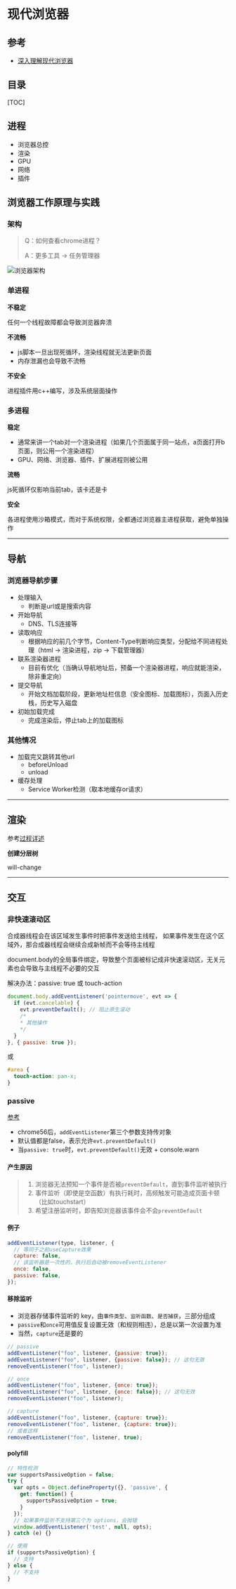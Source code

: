 # 现代浏览器

## 参考
- [深入理解现代浏览器](https://mp.weixin.qq.com/s/LkKNjrkx1V32lCjv92Cuuw)

## 目录

[TOC]



## 进程
- 浏览器总控
- 渲染
- GPU
- 网络
- 插件

## 浏览器工作原理与实践

### 架构

> Q：如何查看chrome进程？
>
> A：更多工具 -> 任务管理器

![浏览器架构](./chrome浏览器架构.jpg)

### 单进程

**不稳定**

任何一个线程故障都会导致浏览器奔溃

**不流畅**

- js脚本一旦出现死循环，渲染线程就无法更新页面
- 内存泄漏也会导致不流畅

**不安全**

进程插件用c++编写，涉及系统层面操作

### 多进程

**稳定**

- 通常来讲一个tab对一个渲染进程（如果几个页面属于同一站点，a页面打开b页面，则公用一个渲染进程）
- GPU、网络、浏览器、插件、扩展进程则被公用

**流畅**

js死循环仅影响当前tab，该卡还是卡

**安全**

各进程使用沙箱模式，而对于系统权限，全都通过浏览器主进程获取，避免单独操作

---

## 导航

### 浏览器导航步骤

- 处理输入
  * 判断是url或是搜索内容
- 开始导航
  * DNS、TLS连接等
- 读取响应
  * 根据响应的前几个字节，Content-Type判断响应类型，分配给不同进程处理（html -> 渲染进程，zip -> 下载管理器）
- 联系渲染器进程
  * 目前有优化（当确认导航地址后，预备一个渲染器进程，响应就能渲染，除非重定向）
- 提交导航
  * 开始文档加载阶段，更新地址栏信息（安全图标、加载图标），页面入历史栈，历史写入磁盘
- 初始加载完成
  * 完成渲染后，停止tab上的加载图标

### 其他情况
- 加载完又跳转其他url
  * beforeUnload
  * unload
- 缓存处理
  * Service Worker检测（取本地缓存or请求）

---

## 渲染
参考[过程详述](./页面过程与浏览器缓存.md#过程详述)

**创建分层树**

will-change

---

## 交互

### 非快速滚动区
合成器线程会在该区域发生事件时把事件发送给主线程，
如果事件发生在这个区域外，那合成器线程会继续合成新帧而不会等待主线程

document.body的全局事件绑定，导致整个页面被标记成非快速滚动区，无关元素也会导致与主线程不必要的交互

解决办法：passive: true 或 touch-action
```js
document.body.addEventListener('pointermove', evt => {
  if (evt.cancelable) {
    evt.preventDefault(); // 阻止原生滚动
    /*
    * 其他操作
    */
  }
}, { passive: true });
```
或
```css
#area {
  touch-action: pan-x;
}
```

### passive
[参考](https://www.cnblogs.com/ziyunfei/p/5545439.html)

- chrome56后，`addEventListener`第三个参数支持传对象
- 默认值都是false，表示允许`evt.preventDefault()`
- 当`passive: true`时，`evt.preventDefault()`无效 + console.warn

#### 产生原因
> 1. 浏览器无法预知一个事件是否被`preventDefault`，直到事件监听被执行
> 2. 事件监听（即使是空函数）有执行耗时，高频触发可能造成页面卡顿（比如touchstart）
> 3. 希望注册监听时，即告知浏览器该事件会不会`preventDefault`
>

#### 例子
```js
addEventListener(type, listener, {
  // 等同于之前useCapture效果
  capture: false,
  // 该监听器是一次性的，执行后自动被removeEventListener
  once: false,
  passive: false,
});
```

#### 移除监听
- 浏览器存储事件监听的 key，由`事件类型`、`监听函数`、`是否捕获`，三部分组成
- `passive`和`once`可用值反复设置无效（和规则相违），总是以第一次设置为准
- 当然，`capture`还是要的

```js
// passive
addEventListener("foo", listener, {passive: true});
addEventListener("foo", listener, {passive: false}); // 这句无效
removeEventListener("foo", listener);

// once
addEventListener("foo", listener, {once: true});
addEventListener("foo", listener, {once: false}); // 这句无效
removeEventListener("foo", listener);

// capture
addEventListener("foo", listener, {capture: true});
removeEventListener("foo", listener, {capture: true});
// 或者这样
removeEventListener("foo", listener, true);

```

#### polyfill
```js
// 特性检测
var supportsPassiveOption = false;
try {
  var opts = Object.defineProperty({}, 'passive', {
    get: function() {
      supportsPassiveOption = true;
    }
  });
  // 如果事件监听不支持第三个为 options，会抛错
  window.addEventListener('test', null, opts);
} catch (e) {}

// 使用
if (supportsPassiveOption) {
  // 支持
} else {
  // 不支持
}
```



